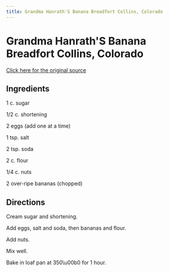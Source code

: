 ```yaml
---
title: Grandma Hanrath'S Banana Breadfort Collins, Colorado  
---
```


<head>
<meta charset="UTF-8">
</head>
<h1>Grandma Hanrath'S Banana Breadfort Collins, Colorado  </h1>
<a href="http://www.cookbooks.com/Recipe-Details.aspx?id=1072247/">Click here for the original source</a>
<h2>Ingredients</h2>
<p></p>
<p>1 c. sugar</p>
<p> </p>
<p>1/2 c. shortening</p>
<p> </p>
<p>2 eggs (add one at a time)</p>
<p> </p>
<p>1 tsp. salt</p>
<p> </p>
<p>2 tsp. soda</p>
<p> </p>
<p>2 c. flour</p>
<p> </p>
<p>1/4 c. nuts</p>
<p> </p>
<p>2 over-ripe bananas (chopped)</p>
<p></p>
<h2>Directions</h2>

<p></p>
<p>Cream sugar and shortening.</p>
<p> </p>
<p>Add eggs, salt and soda, then bananas and flour.</p>
<p> </p>
<p>Add nuts.</p>
<p> </p>
<p>Mix well.</p>
<p> </p>
<p>Bake in loaf pan at 350\u00b0 for 1 hour.</p>
<p></p>

